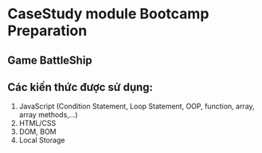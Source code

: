 # CaseStudy module Bootcamp Preparation #
## Game BattleShip ##
## Các kiến thức được sử dụng: ##
1. JavaScript (Condition Statement, Loop Statement, OOP, function, array, array methods,...)
2. HTML/CSS
3. DOM, BOM
4. Local Storage
